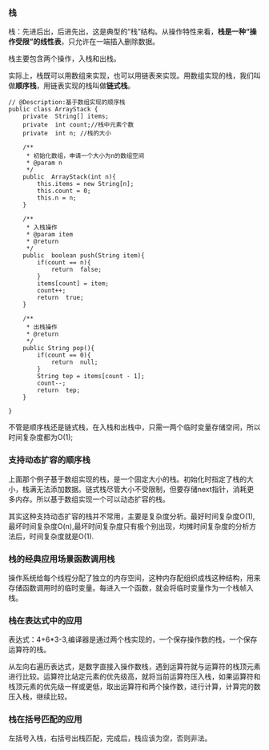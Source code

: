 ###  栈

栈：先进后出，后进先出，这是典型的“栈”结构。从操作特性来看，**栈是一种“操作受限”的线性表**，只允许在一端插入删除数据。

栈主要包含两个操作，入栈和出栈。

实际上，栈既可以用数组来实现，也可以用链表来实现。用数组实现的栈，我们叫做**顺序栈**，用链表实现的栈叫做**链式栈**。
	
    // @Description:基于数组实现的顺序栈
	public class ArrayStack {
	    private  String[] items;
	    private  int count;//栈中元素个数
	    private  int n; //栈的大小
	
	    /**
	     * 初始化数组，申请一个大小为n的数组空间
	     * @param n
	     */
	    public  ArrayStack(int n){
	        this.items = new String[n];
	        this.count = 0;
	        this.n = n;
	    }
	
	    /**
	     * 入栈操作
	     * @param item
	     * @return
	     */
	    public  boolean push(String item){
	        if(count == n){
	            return  false;
	        }
	        items[count] = item;
	        count++;
	        return  true;
	    }
	
	    /**
	     * 出栈操作
	     * @return
	     */
	    public String pop(){
	        if(count == 0){
	            return  null;
	        }
	        String tep = items[count - 1];
	        count--;
	        return  tep;
	    }
	
	}



不管是顺序栈还是链式栈，在入栈和出栈中，只需一两个临时变量存储空间，所以时间复杂度都为O(1);


### 支持动态扩容的顺序栈

上面那个例子基于数组实现的栈，是一个固定大小的栈。初始化时指定了栈的大小，栈满无法添加数据。链式栈尽管大小不受限制，但要存储next指针，消耗更多内存。所以基于数组实现一个可以动态扩容的栈。

其实这种支持动态扩容的栈并不常用，主要是复杂度分析。最好时间复杂度O(1),最坏时间复杂度O(n),最坏时间复杂度只有极个别出现，均摊时间复杂度的分析方法后，时间复杂度就是O(1).

### 栈的经典应用场景函数调用栈

操作系统给每个线程分配了独立的内存空间，这种内存配组织成栈这种结构，用来存储函数调用时的临时变量。每进入一个函数，就会将临时变量作为一个栈帧入栈。

### 栈在表达式中的应用

表达式：4+6*3-3,编译器是通过两个栈实现的，一个保存操作数的栈，一个保存运算符的栈。

从左向右遍历表达式，是数字直接入操作数栈，遇到运算符就与运算符的栈顶元素进行比较。运算符比站定元素的优先级高，就将当前运算符压入栈，如果运算符和栈顶元素的优先级一样或更低，取出运算符和两个操作数，进行计算，计算完的数压入栈，继续比较。

### 栈在括号匹配的应用

左括号入栈，右括号出栈匹配，完成后，栈应该为空，否则非法。


